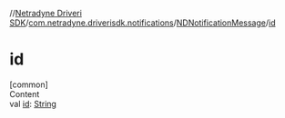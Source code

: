 //[Netradyne Driveri SDK](../../index.md)/[com.netradyne.driverisdk.notifications](../index.md)/[NDNotificationMessage](index.md)/[id](id.md)



# id  
[common]  
Content  
val [id](id.md): [String](https://kotlinlang.org/api/latest/jvm/stdlib/kotlin/-string/index.html)  



